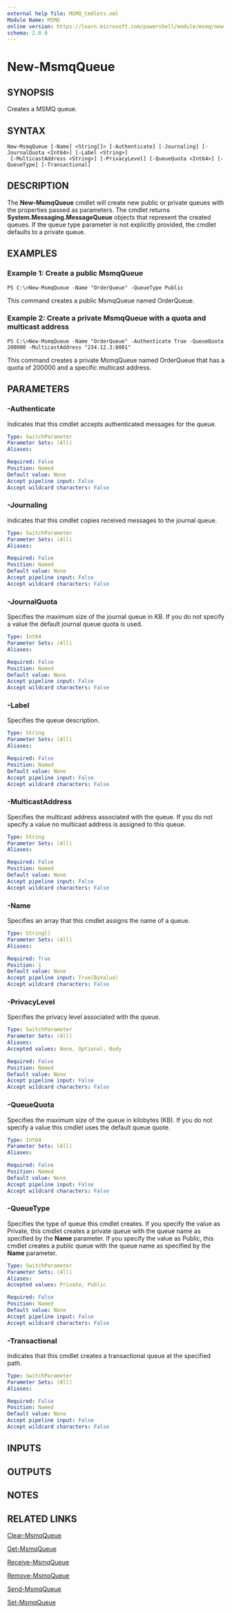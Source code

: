 ```yaml
---
external help file: MSMQ_Cmdlets.xml
Module Name: MSMQ
online version: https://learn.microsoft.com/powershell/module/msmq/new-msmqqueue?view=windowsserver2012-ps&wt.mc_id=ps-gethelp
schema: 2.0.0
---
```


# New-MsmqQueue

## SYNOPSIS
Creates a MSMQ queue.

## SYNTAX

```
New-MsmqQueue [-Name] <String[]> [-Authenticate] [-Journaling] [-JournalQuota <Int64>] [-Label <String>]
 [-MulticastAddress <String>] [-PrivacyLevel] [-QueueQuota <Int64>] [-QueueType] [-Transactional]
```

## DESCRIPTION
The **New-MsmqQueue** cmdlet will create new public or private queues with the properties passed as parameters.
The cmdlet returns **System.Messaging.MessageQueue** objects that represent the created queues.
If the queue type parameter is not explicitly provided, the cmdlet defaults to a private queue.

## EXAMPLES

### Example 1: Create a public MsmqQueue
```
PS C:\>New-MsmqQueue -Name "OrderQueue" -QueueType Public
```

This command creates a public MsmqQueue named OrderQueue.

### Example 2: Create a private MsmqQueue with a quota and multicast address
```
PS C:\>New-MsmqQueue -Name "OrderQueue" -Authenticate True -QueueQuota 200000 -MulticastAddress "234.12.3:8001"
```

This command creates a private MsmqQueue named OrderQueue that has a quota of 200000 and a specific multicast address.

## PARAMETERS

### -Authenticate
Indicates that this cmdlet accepts authenticated messages for the queue.

```yaml
Type: SwitchParameter
Parameter Sets: (All)
Aliases: 

Required: False
Position: Named
Default value: None
Accept pipeline input: False
Accept wildcard characters: False
```

### -Journaling
Indicates that this cmdlet copies received messages to the journal queue.

```yaml
Type: SwitchParameter
Parameter Sets: (All)
Aliases: 

Required: False
Position: Named
Default value: None
Accept pipeline input: False
Accept wildcard characters: False
```

### -JournalQuota
Specifies the maximum size of the journal queue in KB.
If you do not specify a value the default journal queue quota is used.

```yaml
Type: Int64
Parameter Sets: (All)
Aliases: 

Required: False
Position: Named
Default value: None
Accept pipeline input: False
Accept wildcard characters: False
```

### -Label
Specifies the queue description.

```yaml
Type: String
Parameter Sets: (All)
Aliases: 

Required: False
Position: Named
Default value: None
Accept pipeline input: False
Accept wildcard characters: False
```

### -MulticastAddress
Specifies the multicast address associated with the queue.
If you do not specify a value no multicast address is assigned to this queue.

```yaml
Type: String
Parameter Sets: (All)
Aliases: 

Required: False
Position: Named
Default value: None
Accept pipeline input: False
Accept wildcard characters: False
```

### -Name
Specifies an array that this cmdlet assigns the name of a queue.

```yaml
Type: String[]
Parameter Sets: (All)
Aliases: 

Required: True
Position: 1
Default value: None
Accept pipeline input: True(ByValue)
Accept wildcard characters: False
```

### -PrivacyLevel
Specifies the privacy level associated with the queue.

```yaml
Type: SwitchParameter
Parameter Sets: (All)
Aliases: 
Accepted values: None, Optional, Body

Required: False
Position: Named
Default value: None
Accept pipeline input: False
Accept wildcard characters: False
```

### -QueueQuota
Specifies the maximum size of the queue in kilobytes (KB).
If you do not specify a value this cmdlet uses the default queue quote.

```yaml
Type: Int64
Parameter Sets: (All)
Aliases: 

Required: False
Position: Named
Default value: None
Accept pipeline input: False
Accept wildcard characters: False
```

### -QueueType
Specifies the type of queue this cmdlet creates.
If you specify the value as Private, this cmdlet creates a private queue with the queue name as specified by the **Name** parameter.
If you specify the value as Public, this cmdlet creates a public queue with the queue name as specified by the **Name** parameter.

```yaml
Type: SwitchParameter
Parameter Sets: (All)
Aliases: 
Accepted values: Private, Public

Required: False
Position: Named
Default value: None
Accept pipeline input: False
Accept wildcard characters: False
```

### -Transactional
Indicates that this cmdlet creates a transactional queue at the specified path.

```yaml
Type: SwitchParameter
Parameter Sets: (All)
Aliases: 

Required: False
Position: Named
Default value: None
Accept pipeline input: False
Accept wildcard characters: False
```

## INPUTS

## OUTPUTS

## NOTES

## RELATED LINKS

[Clear-MsmqQueue](./Clear-MsmqQueue.md)

[Get-MsmqQueue](./Get-MsmqQueue.md)

[Receive-MsmqQueue](./Receive-MsmqQueue.md)

[Remove-MsmqQueue](./Remove-MsmqQueue.md)

[Send-MsmqQueue](./Send-MsmqQueue.md)

[Set-MsmqQueue](./Set-MsmqQueue.md)

